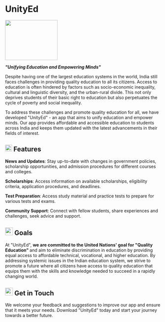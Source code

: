 # UnityEd 
<img src="https://user-images.githubusercontent.com/127510129/228630702-5a670f74-7fe1-4057-8d67-8921db0481a8.png" width="170" height="130">
<p><em><b>"Unifying Education and Empowering Minds"</b></em></p>

Despite having one of the largest education systems in the world, India still faces challenges in providing quality education to all its citizens. Access to education is often hindered by factors such as socio-economic inequality, cultural and linguistic diversity, and the urban-rural divide. This not only deprives students of their basic right to education but also perpetuates the cycle of poverty and social inequality.

To address these challenges and promote quality education for all, we have developed "UnityEd" - an app that aims to unify education and empower minds. Our app provides affordable and accessible education to students across India and keeps them updated with the latest advancements in their fields of interest.

## <img src="https://user-images.githubusercontent.com/127510129/228629251-b88485e8-9d4e-4b1e-a5f5-b90bb16469d8.png" width="22" height="22"> Features

<b>News and Updates</b>: Stay up-to-date with changes in government policies, scholarship opportunities, and admission procedures for different courses and colleges.

<b>Scholarships</b>: Access information on available scholarships, eligibility criteria, application procedures, and deadlines.

<b>Test Preparation</b>: Access study material and practice tests to prepare for various tests and exams.

<b>Community Support</b>: Connect with fellow students, share experiences and challenges, seek advice and support.

## <img src="https://user-images.githubusercontent.com/127510129/228629730-5a722aac-339f-4fcc-a11e-41245b372642.png" width="25" height="25"> Goals

At "UnityEd", <b> we are committed to the United Nations' goal for "Quality Education" </b> and aim to eliminate discrimination in education by providing equal access to affordable technical, vocational, and higher education. By addressing systemic issues in the Indian education system, we strive to promote a future where all citizens have access to quality education that equips them with the skills and knowledge needed to succeed in a rapidly changing world.

## <img src="https://user-images.githubusercontent.com/127510129/228630358-57d72c9b-fb7f-4374-a25d-305f5531e552.png" width="25" height="25"> Get in Touch

We welcome your feedback and suggestions to improve our app and ensure that it meets your needs. Download "UnityEd" today and start your journey towards a better future.




